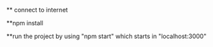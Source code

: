 ** connect to internet

**npm install

**run the project by using "npm start" which starts in "localhost:3000"